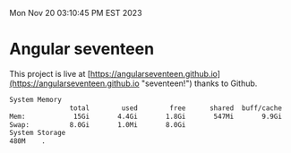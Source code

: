 Mon Nov 20 03:10:45 PM EST 2023

# Angular seventeen


This project is live at [https://angularseventeen.github.io](https://angularseventeen.github.io "seventeen!") thanks to Github.

```bash
System Memory
               total        used        free      shared  buff/cache   available
Mem:            15Gi       4.4Gi       1.8Gi       547Mi       9.9Gi        10Gi
Swap:          8.0Gi       1.0Mi       8.0Gi
System Storage
480M	.
```
```bash
